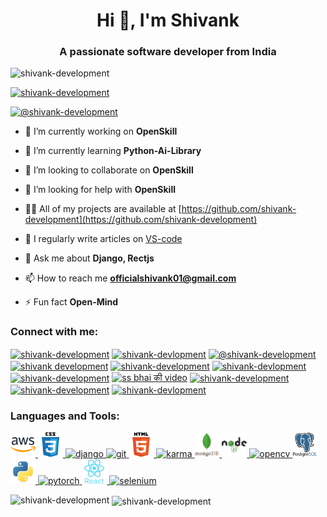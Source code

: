 <h1 align="center">Hi 👋, I'm Shivank</h1>
<h3 align="center">A passionate software developer from India</h3>

<p align="left"> <img src="https://komarev.com/ghpvc/?username=shivank-development&label=Profile%20views&color=0e75b6&style=flat" alt="shivank-development" /> </p>

<p align="left"> <a href="https://github.com/ryo-ma/github-profile-trophy"><img src="https://github-profile-trophy.vercel.app/?username=shivank-development" alt="shivank-development" /></a> </p>

<p align="left"> <a href="https://twitter.com/@shivank-development" target="blank"><img src="https://img.shields.io/twitter/follow/@shivank-development?logo=twitter&style=for-the-badge" alt="@shivank-development" /></a> </p>

- 🔭 I’m currently working on **OpenSkill**

- 🌱 I’m currently learning **Python-Ai-Library**

- 👯 I’m looking to collaborate on **OpenSkill**

- 🤝 I’m looking for help with **OpenSkill**

- 👨‍💻 All of my projects are available at [https://github.com/shivank-development](https://github.com/shivank-development)

- 📝 I regularly write articles on [VS-code](VS-code)

- 💬 Ask me about **Django, Rectjs**

- 📫 How to reach me **officialshivank01@gmail.com**

- ⚡ Fun fact **Open-Mind**

<h3 align="left">Connect with me:</h3>
<p align="left">
<a href="https://codepen.io/shivank-development" target="blank"><img align="center" src="https://raw.githubusercontent.com/rahuldkjain/github-profile-readme-generator/master/src/images/icons/Social/codepen.svg" alt="shivank-development" height="30" width="40" /></a>
<a href="https://dev.to/shivank-devlopment" target="blank"><img align="center" src="https://raw.githubusercontent.com/rahuldkjain/github-profile-readme-generator/master/src/images/icons/Social/devto.svg" alt="shivank-devlopment" height="30" width="40" /></a>
<a href="https://twitter.com/@shivank-development" target="blank"><img align="center" src="https://raw.githubusercontent.com/rahuldkjain/github-profile-readme-generator/master/src/images/icons/Social/twitter.svg" alt="@shivank-development" height="30" width="40" /></a>
<a href="https://linkedin.com/in/shivank development" target="blank"><img align="center" src="https://raw.githubusercontent.com/rahuldkjain/github-profile-readme-generator/master/src/images/icons/Social/linked-in-alt.svg" alt="shivank development" height="30" width="40" /></a>
<a href="https://codesandbox.com/shivank-development" target="blank"><img align="center" src="https://raw.githubusercontent.com/rahuldkjain/github-profile-readme-generator/master/src/images/icons/Social/codesandbox.svg" alt="shivank-development" height="30" width="40" /></a>
<a href="https://fb.com/shivank-devlopment" target="blank"><img align="center" src="https://raw.githubusercontent.com/rahuldkjain/github-profile-readme-generator/master/src/images/icons/Social/facebook.svg" alt="shivank-devlopment" height="30" width="40" /></a>
<a href="https://instagram.com/shivank-development" target="blank"><img align="center" src="https://raw.githubusercontent.com/rahuldkjain/github-profile-readme-generator/master/src/images/icons/Social/instagram.svg" alt="shivank-development" height="30" width="40" /></a>
<a href="https://www.youtube.com/c/ss bhai की video" target="blank"><img align="center" src="https://raw.githubusercontent.com/rahuldkjain/github-profile-readme-generator/master/src/images/icons/Social/youtube.svg" alt="ss bhai की video" height="30" width="40" /></a>
<a href="https://www.codechef.com/users/shivank-development" target="blank"><img align="center" src="https://cdn.jsdelivr.net/npm/simple-icons@3.1.0/icons/codechef.svg" alt="shivank-development" height="30" width="40" /></a>
<a href="https://www.leetcode.com/shivank-development" target="blank"><img align="center" src="https://raw.githubusercontent.com/rahuldkjain/github-profile-readme-generator/master/src/images/icons/Social/leet-code.svg" alt="shivank-development" height="30" width="40" /></a>
<a href="https://auth.geeksforgeeks.org/user/shivank-devlopment" target="blank"><img align="center" src="https://raw.githubusercontent.com/rahuldkjain/github-profile-readme-generator/master/src/images/icons/Social/geeks-for-geeks.svg" alt="shivank-devlopment" height="30" width="40" /></a>
</p>

<h3 align="left">Languages and Tools:</h3>
<p align="left"> <a href="https://aws.amazon.com" target="_blank" rel="noreferrer"> <img src="https://raw.githubusercontent.com/devicons/devicon/master/icons/amazonwebservices/amazonwebservices-original-wordmark.svg" alt="aws" width="40" height="40"/> </a> <a href="https://www.w3schools.com/css/" target="_blank" rel="noreferrer"> <img src="https://raw.githubusercontent.com/devicons/devicon/master/icons/css3/css3-original-wordmark.svg" alt="css3" width="40" height="40"/> </a> <a href="https://www.djangoproject.com/" target="_blank" rel="noreferrer"> <img src="https://cdn.worldvectorlogo.com/logos/django.svg" alt="django" width="40" height="40"/> </a> <a href="https://git-scm.com/" target="_blank" rel="noreferrer"> <img src="https://www.vectorlogo.zone/logos/git-scm/git-scm-icon.svg" alt="git" width="40" height="40"/> </a> <a href="https://www.w3.org/html/" target="_blank" rel="noreferrer"> <img src="https://raw.githubusercontent.com/devicons/devicon/master/icons/html5/html5-original-wordmark.svg" alt="html5" width="40" height="40"/> </a> <a href="https://karma-runner.github.io/latest/index.html" target="_blank" rel="noreferrer"> <img src="https://raw.githubusercontent.com/detain/svg-logos/780f25886640cef088af994181646db2f6b1a3f8/svg/karma.svg" alt="karma" width="40" height="40"/> </a> <a href="https://www.mongodb.com/" target="_blank" rel="noreferrer"> <img src="https://raw.githubusercontent.com/devicons/devicon/master/icons/mongodb/mongodb-original-wordmark.svg" alt="mongodb" width="40" height="40"/> </a> <a href="https://nodejs.org" target="_blank" rel="noreferrer"> <img src="https://raw.githubusercontent.com/devicons/devicon/master/icons/nodejs/nodejs-original-wordmark.svg" alt="nodejs" width="40" height="40"/> </a> <a href="https://opencv.org/" target="_blank" rel="noreferrer"> <img src="https://www.vectorlogo.zone/logos/opencv/opencv-icon.svg" alt="opencv" width="40" height="40"/> </a> <a href="https://www.postgresql.org" target="_blank" rel="noreferrer"> <img src="https://raw.githubusercontent.com/devicons/devicon/master/icons/postgresql/postgresql-original-wordmark.svg" alt="postgresql" width="40" height="40"/> </a> <a href="https://www.python.org" target="_blank" rel="noreferrer"> <img src="https://raw.githubusercontent.com/devicons/devicon/master/icons/python/python-original.svg" alt="python" width="40" height="40"/> </a> <a href="https://pytorch.org/" target="_blank" rel="noreferrer"> <img src="https://www.vectorlogo.zone/logos/pytorch/pytorch-icon.svg" alt="pytorch" width="40" height="40"/> </a> <a href="https://reactjs.org/" target="_blank" rel="noreferrer"> <img src="https://raw.githubusercontent.com/devicons/devicon/master/icons/react/react-original-wordmark.svg" alt="react" width="40" height="40"/> </a> <a href="https://www.selenium.dev" target="_blank" rel="noreferrer"> <img src="https://raw.githubusercontent.com/detain/svg-logos/780f25886640cef088af994181646db2f6b1a3f8/svg/selenium-logo.svg" alt="selenium" width="40" height="40"/> </a> </p>

<p><img align="left" src="https://github-readme-stats.vercel.app/api/top-langs?username=shivank-development&show_icons=true&locale=en&layout=compact" alt="shivank-development" /></p>

<p>&nbsp;<img align="center" src="https://github-readme-stats.vercel.app/api?username=shivank-development&show_icons=true&locale=en" alt="shivank-development" /></p>
